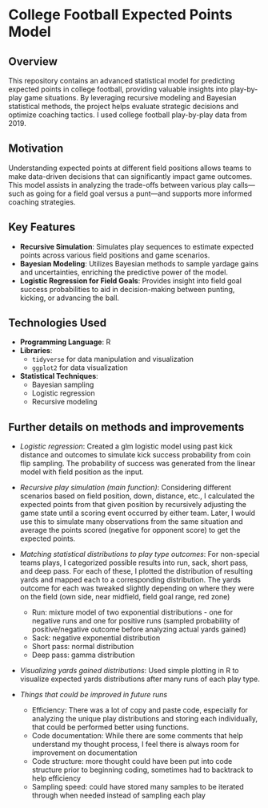 # College Football Expected Points Model

## Overview
This repository contains an advanced statistical model for predicting expected points in college football, providing valuable insights into play-by-play game situations. By leveraging recursive modeling and Bayesian statistical methods, the project helps evaluate strategic decisions and optimize coaching tactics. I used college football play-by-play data from 2019. 

## Motivation
Understanding expected points at different field positions allows teams to make data-driven decisions that can significantly impact game outcomes. This model assists in analyzing the trade-offs between various play calls—such as going for a field goal versus a punt—and supports more informed coaching strategies.

## Key Features
- **Recursive Simulation**: Simulates play sequences to estimate expected points across various field positions and game scenarios.
- **Bayesian Modeling**: Utilizes Bayesian methods to sample yardage gains and uncertainties, enriching the predictive power of the model.
- **Logistic Regression for Field Goals**: Provides insight into field goal success probabilities to aid in decision-making between punting, kicking, or advancing the ball.

## Technologies Used
- **Programming Language**: R
- **Libraries**:
  - `tidyverse` for data manipulation and visualization
  - `ggplot2` for data visualization
- **Statistical Techniques**:
  - Bayesian sampling
  - Logistic regression
  - Recursive modeling

## Further details on methods and improvements
- *Logistic regression*: Created a glm logistic model using past kick distance and outcomes to simulate kick success probability from coin flip sampling. The probability of success was generated from the linear model with field position as the input.

- *Recursive play simulation (main function)*: Considering different scenarios based on field position, down, distance, etc., I calculated the expected points from that given position by recursively adjusting the game state until a scoring event occurred by either team. Later, I would use this to simulate many observations from the same situation and average the points scored (negative for opponent score) to get the expected points.

- *Matching statistical distributions to play type outcomes*: For non-special teams plays, I categorized possible results into run, sack, short pass, and deep pass. For each of these, I plotted the distribution of resulting yards and mapped each to a corresponding distribution. The yards outcome for each was tweaked slightly depending on where they were on the field (own side, near midfield, field goal range, red zone)
  - Run: mixture model of two exponential distributions - one for negative runs and one for positive runs (sampled probability of positive/negative outcome before analyzing actual yards gained)
  - Sack: negative exponential distribution
  - Short pass: normal distribution
  - Deep pass: gamma distribution

- *Visualizing yards gained distributions*: Used simple plotting in R to visualize expected yards distributions after many runs of each play type.

- *Things that could be improved in future runs*
  - Efficiency: There was a lot of copy and paste code, especially for analyzing the unique play distributions and storing each individually, that could be performed better using functions.
  - Code documentation: While there are some comments that help understand my thought process, I feel there is always room for improvement on documentation
  - Code structure: more thought could have been put into code structure prior to beginning coding, sometimes had to backtrack to help efficiency
  - Sampling speed: could have stored many samples to be iterated through when needed instead of sampling each play
